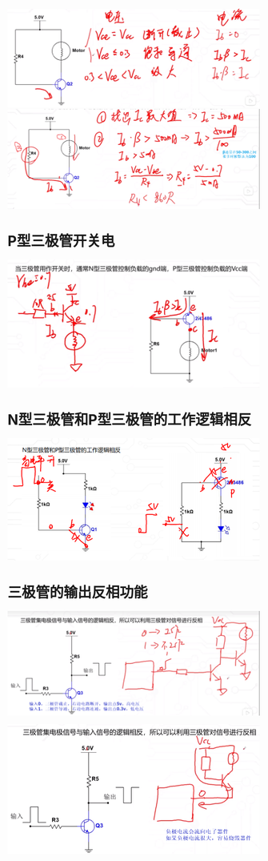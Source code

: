 ![](../photo/Pasted%20image%2020250805141640.png)
![](../photo/Pasted%20image%2020250805141944.png)

# P型三极管开关电
![](../photo/Pasted%20image%2020250805143218.png)
# N型三极管和P型三极管的工作逻辑相反
![](../photo/Pasted%20image%2020250805144925.png)
# 三极管的输出反相功能
![](../photo/Pasted%20image%2020250805145745.png)

![](../photo/Pasted%20image%2020250805150013.png)